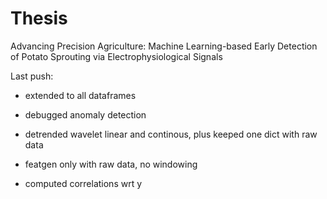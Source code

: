 # Thesis
Advancing Precision Agriculture: Machine Learning-based Early Detection of Potato Sprouting via Electrophysiological Signals

Last push:

- extended to all dataframes

- debugged anomaly detection

-  detrended wavelet linear and continous, plus keeped one dict with raw data

- featgen only with raw data, no windowing

- computed correlations wrt y

